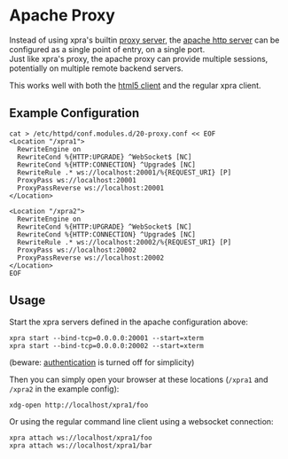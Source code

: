 # Apache Proxy

Instead of using xpra's builtin [proxy server](Proxy-Server.md), the [apache http server](https://httpd.apache.org/) can be configured as a single point of entry, on a single port. \
Just like xpra's proxy, the apache proxy can provide multiple sessions, potentially on multiple remote backend servers.

This works well with both the [html5 client](https://github.com/Xpra-org/xpra-html5) and the regular xpra client.

## Example Configuration
```shell
cat > /etc/httpd/conf.modules.d/20-proxy.conf << EOF
<Location "/xpra1">
  RewriteEngine on
  RewriteCond %{HTTP:UPGRADE} ^WebSocket$ [NC]
  RewriteCond %{HTTP:CONNECTION} ^Upgrade$ [NC]
  RewriteRule .* ws://localhost:20001/%{REQUEST_URI} [P]
  ProxyPass ws://localhost:20001
  ProxyPassReverse ws://localhost:20001
</Location>

<Location "/xpra2">
  RewriteEngine on
  RewriteCond %{HTTP:UPGRADE} ^WebSocket$ [NC]
  RewriteCond %{HTTP:CONNECTION} ^Upgrade$ [NC]
  RewriteRule .* ws://localhost:20002/%{REQUEST_URI} [P]
  ProxyPass ws://localhost:20002
  ProxyPassReverse ws://localhost:20002
</Location>
EOF
```

## Usage
Start the xpra servers defined in the apache configuration above:
```shell
xpra start --bind-tcp=0.0.0.0:20001 --start=xterm
xpra start --bind-tcp=0.0.0.0:20002 --start=xterm
```
(beware: [authentication](https://github.com/Xpra-org/xpra/blob/master/docs/Usage/Authentication.md) is turned off for simplicity)

Then you can simply open your browser at these locations (`/xpra1` and `/xpra2` in the example config):
```shell
xdg-open http://localhost/xpra1/foo
```

Or using the regular command line client using a websocket connection:
```shell
xpra attach ws://localhost/xpra1/foo
xpra attach ws://localhost/xpra1/bar
```

